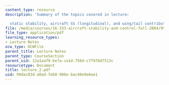 ```yaml
---
content_type: resource
description: 'Summary of the topics covered in lecture:

  static stability, aircraft SS (longitudinal), and wing/tail contributions.'
file: /media/courses/16-333-aircraft-stability-and-control-fall-2004/99dac83da0ad7eb8906ebac40e9e6ae1_lecture_2.pdf
file_type: application/pdf
learning_resource_types:
- Lecture Notes
ocw_type: OCWFile
parent_title: Lecture Notes
parent_type: CourseSection
parent_uid: 12a1aaf9-be7a-ca1d-756d-c7f978d7513c
resourcetype: Document
title: lecture_2.pdf
uid: 99dac83d-a0ad-7eb8-906e-bac40e9e6ae1
---
```

